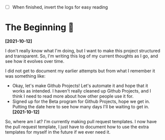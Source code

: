 ﻿- [ ] When finished, invert the logs for easy reading

# The Beginning 👀

**[2021-10-12]**

I don't really know what I'm doing, but I want to make this project structured
and transparent. So, I'm writing this log of my current thoughts as I go, and
see how it evolves over time.

I did not get to document my earlier attempts but from what I remember it was
something like:
- Okay, let's make Github Projects! Let's automate it and hope that it works
as intended. I haven't really cleaned up Github Projects, and I think I need
to read more about how other people use it for.
- Signed up for the Beta program for Github Projects, hope we get in. Putting
the date here to see how many days I'll be waiting to get in. **[2021-10-12]**

So, where am I at? I'm currently making pull request templates. I now have the
pull request template, I just have to document how to use the extra templates
for myself in the future if we ever need it.